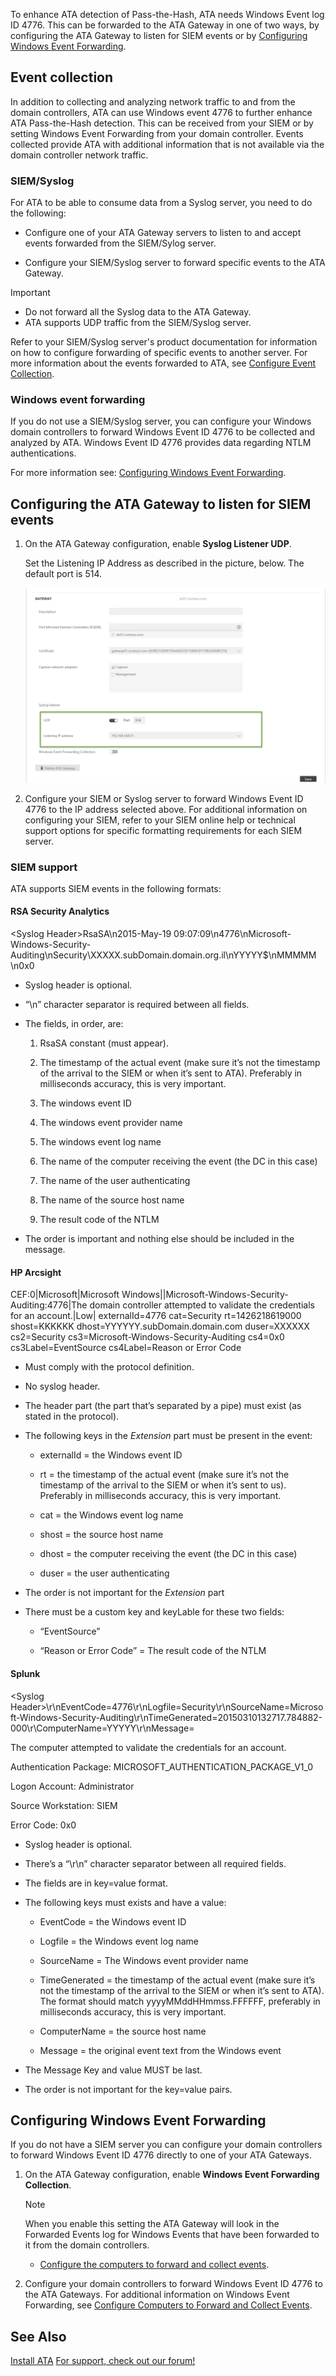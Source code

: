 To enhance ATA detection of Pass-the-Hash, ATA needs Windows Event log ID 4776. This can be forwarded to the ATA Gateway in one of two ways, by configuring the ATA Gateway to listen for SIEM events or by [Configuring Windows Event Forwarding](#ATA_event_WEF).

## <a name="ATASIEM"></a>Event collection
In addition to collecting and analyzing network traffic to and from the domain controllers, ATA can use Windows event 4776 to further enhance ATA Pass-the-Hash detection. This can be received from your SIEM or by  setting Windows Event Forwarding from your domain controller. Events collected provide ATA with additional information that is not available via the domain controller network traffic.

### SIEM/Syslog
For ATA to be able to consume data from a Syslog server, you need to do the following:

- Configure one of your ATA Gateway servers to listen to and accept events forwarded from the SIEM/Sylog server.

- Configure your SIEM/Syslog server to forward specific events to the ATA Gateway.

> [!IMPORTANT]
> - Do not forward all the Syslog data to the ATA Gateway.
> - ATA supports UDP traffic from the SIEM/Syslog server.

Refer to your SIEM/Syslog server's product documentation for information on how to configure forwarding of specific events to another server. For more information about the events forwarded to ATA, see [Configure Event Collection](../Topic/Configure_Event_Collection.md).

### Windows event forwarding
If you do not use a SIEM/Syslog server, you can configure your Windows domain controllers to forward Windows Event ID 4776 to be collected and analyzed by ATA. Windows Event ID 4776 provides data regarding NTLM authentications.

For more information see:  [Configuring Windows Event Forwarding](http://msdn.microsoft.com/en-us/library/1608e89e-0d73-499e-a603-8c540b6f5b9d).

## Configuring the ATA Gateway to listen for SIEM events

1. On the ATA Gateway configuration, enable **Syslog Listener UDP**.

   Set the Listening IP Address as described in the picture, below. The default port is 514.

   ![](../Image/ATA_enable_siem_forward_events.png)

2. Configure your SIEM or Syslog server to forward Windows Event ID 4776 to the IP address selected above. For additional information on configuring your SIEM, refer to your SIEM online help or technical support options for specific formatting requirements for each SIEM server.

### SIEM support
ATA supports SIEM events in the following formats:

#### RSA Security Analytics
&lt;Syslog Header&gt;RsaSA\n2015-May-19 09:07:09\n4776\nMicrosoft-Windows-Security-Auditing\nSecurity\XXXXX.subDomain.domain.org.il\nYYYYY$\nMMMMM \n0x0

- Syslog header is optional.

- “\n” character separator is required between all fields.

- The fields, in order, are:

   1. RsaSA constant (must appear).

   2. The timestamp of the actual event (make sure it’s not the timestamp of the arrival to the SIEM or when it’s sent to ATA). Preferably  in milliseconds accuracy, this is very important.

   3. The windows event ID

   4. The windows event provider name

   5. The windows event log name

   6. The name of the computer receiving the event (the DC in this case)

   7. The name of the user authenticating

   8. The name of the source host name

   9. The result code of the NTLM

- The order is important and nothing else should be included in the message.

#### HP Arcsight
CEF:0|Microsoft|Microsoft Windows||Microsoft-Windows-Security-Auditing:4776|The domain controller attempted to validate the credentials for an account.|Low| externalId=4776 cat=Security rt=1426218619000 shost=KKKKKK dhost=YYYYYY.subDomain.domain.com duser=XXXXXX cs2=Security cs3=Microsoft-Windows-Security-Auditing cs4=0x0 cs3Label=EventSource cs4Label=Reason or Error Code

- Must comply with the protocol definition.

- No syslog header.

- The header part (the part that’s separated by a pipe) must exist (as stated in the protocol).

- The following keys in the _Extension_ part must be present in the event:

   - externalId = the Windows event ID

   - rt = the timestamp of the actual event (make sure it’s not the timestamp of the arrival to the SIEM or when it’s sent to us). Preferably  in milliseconds accuracy, this is very important.

   - cat = the Windows event log name

   - shost = the source host name

   - dhost = the computer receiving the event (the DC in this case)

   - duser = the user authenticating

- The order is not important for the _Extension_ part

- There must be a custom key and keyLable for these two fields:

   - “EventSource”

   - “Reason or Error Code” = The result code of the NTLM

#### Splunk
&lt;Syslog Header&gt;\r\nEventCode=4776\r\nLogfile=Security\r\nSourceName=Microsoft-Windows-Security-Auditing\r\nTimeGenerated=20150310132717.784882-000\r\ComputerName=YYYYY\r\nMessage=

The computer attempted to validate the credentials for an account.

Authentication Package:              MICROSOFT_AUTHENTICATION_PACKAGE_V1_0

Logon Account: Administrator

Source Workstation:       SIEM

Error Code:         0x0

- Syslog header is optional.

- There’s a “\r\n” character separator between all required fields.

- The fields are in key=value format.

- The following keys must exists and have a value:

   - EventCode = the Windows event ID

   - Logfile = the Windows event log name

   - SourceName = The Windows event provider name

   - TimeGenerated = the timestamp of the actual event (make sure it’s not the timestamp of the arrival to the SIEM or when it’s sent to ATA). The format should match yyyyMMddHHmmss.FFFFFF, preferably  in milliseconds accuracy, this is very important.

   - ComputerName = the source host name

   - Message = the original event text from the Windows event

- The Message Key and value MUST be last.

- The order is not important for the key=value pairs.

## <a name="ATA_event_WEF"></a>Configuring Windows Event Forwarding
If you do not have a SIEM server you can configure your domain controllers to forward Windows Event ID 4776 directly to one of your ATA Gateways.

1. On the ATA Gateway configuration, enable **Windows Event Forwarding Collection**.

   > [!NOTE]
   > When you enable this setting the ATA Gateway will look in the Forwarded Events log for Windows Events that have been forwarded to it from the domain controllers.

   - [Configure the computers to forward and collect events](https://technet.microsoft.com/en-us/library/cc748890).

2. Configure your domain controllers to forward Windows Event ID 4776 to the ATA Gateways. For additional information on Windows Event Forwarding, see [Configure Computers to Forward and Collect Events](https://technet.microsoft.com/en-us/library/cc748890).

## See Also
[Install ATA](../Topic/Install_ATA.md)
[For support, check out our forum!](https://social.technet.microsoft.com/Forums/security/en-US/home?forum=mata)

